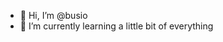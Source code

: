 - 👋 Hi, I’m @busio
- 🌱 I’m currently learning a little bit of everything

<!---
busio/busio is a ✨ special ✨ repository because its `README.md` (this file) appears on your GitHub profile.
You can click the Preview link to take a look at your changes.
--->
